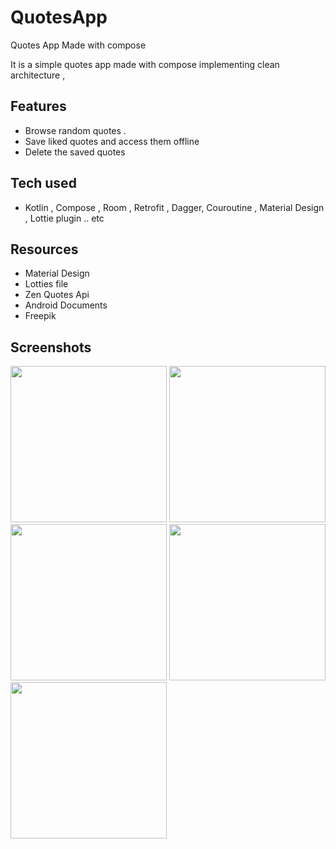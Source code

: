 # QuotesApp
Quotes App Made with compose

  It is a simple quotes app made with compose implementing clean architecture ,

## Features
- Browse random quotes .
- Save liked quotes and access them offline 
- Delete the saved quotes 
## Tech used
- Kotlin , Compose , Room , Retrofit , Dagger, Couroutine , Material Design , Lottie plugin .. etc
## Resources
- Material Design 
- Lotties file
- Zen Quotes Api
- Android Documents
- Freepik
## Screenshots


<img src="https://github.com/raid-salhi/QuotesApp/assets/118809948/8176e4d1-cfbc-4d28-962c-5461b398e235" width="250"/>
<img src="https://github.com/raid-salhi/QuotesApp/assets/118809948/57e04b4e-fc39-4383-9779-b45cc26cfb51" width="250"/>
<img src="https://github.com/raid-salhi/QuotesApp/assets/118809948/2f45f233-4f2c-441c-acb8-68a23b5a49d0" width="250"/>
<img src="https://github.com/raid-salhi/QuotesApp/assets/118809948/14ae18d2-bc02-4802-a02b-c6157bbb0886" width="250"/>
<img src="https://github.com/raid-salhi/QuotesApp/assets/118809948/6ed23dfd-de26-4217-92c7-d8d0e16f53e5" width="250"/>
